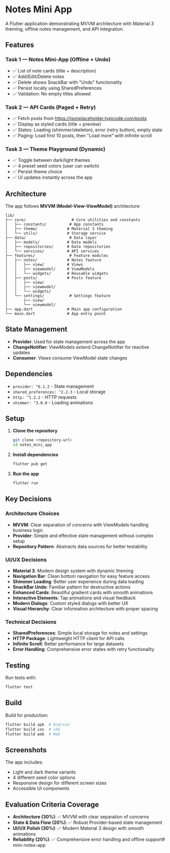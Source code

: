 # Notes Mini App

A Flutter application demonstrating MVVM architecture with Material 3 theming, offline notes management, and API integration.

## Features

### Task 1 — Notes Mini-App (Offline + Undo)
- ✅ List of note cards (title + description)
- ✅ Add/Edit/Delete notes
- ✅ Delete shows SnackBar with "Undo" functionality
- ✅ Persist locally using SharedPreferences
- ✅ Validation: No empty titles allowed

### Task 2 — API Cards (Paged + Retry)
- ✅ Fetch posts from https://jsonplaceholder.typicode.com/posts
- ✅ Display as styled cards (title + preview)
- ✅ States: Loading (shimmer/skeleton), error (retry button), empty state
- ✅ Paging: Load first 10 posts, then "Load more" with infinite scroll

### Task 3 — Theme Playground (Dynamic)
- ✅ Toggle between dark/light themes
- ✅ 4 preset seed colors (user can switch)
- ✅ Persist theme choice
- ✅ UI updates instantly across the app

## Architecture

The app follows **MVVM (Model-View-ViewModel)** architecture:

```
lib/
├── core/                    # Core utilities and constants
│   ├── constants/          # App constants
│   ├── theme/             # Material 3 theming
│   └── utils/             # Storage service
├── data/                   # Data layer
│   ├── models/            # Data models
│   ├── repositories/      # Data repositories
│   └── services/          # API services
├── features/               # Feature modules
│   ├── notes/             # Notes feature
│   │   ├── view/          # Views
│   │   ├── viewmodel/     # ViewModels
│   │   └── widgets/       # Reusable widgets
│   ├── posts/             # Posts feature
│   │   ├── view/
│   │   ├── viewmodel/
│   │   └── widgets/
│   └── settings/           # Settings feature
│       ├── view/
│       └── viewmodel/
├── app.dart               # Main app configuration
└── main.dart              # App entry point
```

## State Management

- **Provider**: Used for state management across the app
- **ChangeNotifier**: ViewModels extend ChangeNotifier for reactive updates
- **Consumer**: Views consume ViewModel state changes

## Dependencies

- `provider: ^6.1.2` - State management
- `shared_preferences: ^2.2.3` - Local storage
- `http: ^1.2.2` - HTTP requests
- `shimmer: ^3.0.0` - Loading animations

## Setup

1. **Clone the repository**
   ```bash
   git clone <repository-url>
   cd notes_mini_app
   ```

2. **Install dependencies**
   ```bash
   flutter pub get
   ```

3. **Run the app**
   ```bash
   flutter run
   ```

## Key Decisions

### Architecture Choices
- **MVVM**: Clear separation of concerns with ViewModels handling business logic
- **Provider**: Simple and effective state management without complex setup
- **Repository Pattern**: Abstracts data sources for better testability

### UI/UX Decisions
- **Material 3**: Modern design system with dynamic theming
- **Navigation Bar**: Clean bottom navigation for easy feature access
- **Shimmer Loading**: Better user experience during data loading
- **SnackBar Undo**: Familiar pattern for destructive actions
- **Enhanced Cards**: Beautiful gradient cards with smooth animations
- **Interactive Elements**: Tap animations and visual feedback
- **Modern Dialogs**: Custom styled dialogs with better UX
- **Visual Hierarchy**: Clear information architecture with proper spacing

### Technical Decisions
- **SharedPreferences**: Simple local storage for notes and settings
- **HTTP Package**: Lightweight HTTP client for API calls
- **Infinite Scroll**: Better performance for large datasets
- **Error Handling**: Comprehensive error states with retry functionality

## Testing

Run tests with:
```bash
flutter test
```

## Build

Build for production:
```bash
flutter build apk  # Android
flutter build ios  # iOS
flutter build web  # Web
```

## Screenshots

The app includes:
- Light and dark theme variants
- 4 different seed color options
- Responsive design for different screen sizes
- Accessible UI components

## Evaluation Criteria Coverage

- **Architecture (30%)**: ✅ MVVM with clear separation of concerns
- **State & Data Flow (20%)**: ✅ Robust Provider-based state management
- **UI/UX Polish (30%)**: ✅ Modern Material 3 design with smooth animations
- **Reliability (20%)**: ✅ Comprehensive error handling and offline support# mini-notes-app
